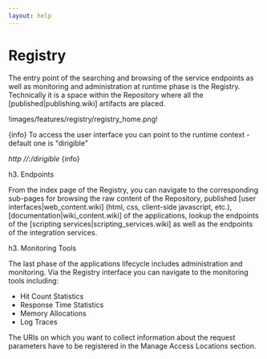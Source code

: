 ```yaml
---
layout: help
---
```


Registry
===

The entry point of the searching and browsing of the service endpoints as well as monitoring and administration at runtime phase is the Registry. Technically it is a space within the Repository where all the [published|publishing.wiki] artifacts are placed.

!images/features/registry/registry_home.png!

{info}
To access the user interface you can point to the runtime context - default one is "dirigible"

*http //<host>:<port>/dirigible*
{info}

h3. Endpoints

From the index page of the Registry, you can navigate to the corresponding sub-pages for browsing the raw content of the Repository, published [user interfaces|web_content.wiki] (html, css, client-side javascript, etc.), [documentation|wiki_content.wiki] of the applications, lookup the endpoints of the [scripting services|scripting_services.wiki] as well as the endpoints of the integration services.

h3. Monitoring Tools

The last phase of the applications lifecycle includes administration and monitoring.
Via the Registry interface you can navigate to the monitoring tools including:

* Hit Count Statistics
* Response Time Statistics
* Memory Allocations
* Log Traces

The URIs on which you want to collect information about the request parameters have to be registered in the Manage Access Locations section.
